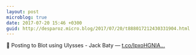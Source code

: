 ```yaml
---
layout: post
microblog: true
date: 2017-07-20 15:46 +0300
guid: http://desparoz.micro.blog/2017/07/20/t888017212430331904.html
---
```

🔗 Posting to Blot using Ulysses - Jack Baty — [t.co/IpxoHGNIA...](https://t.co/IpxoHGNIA3)
